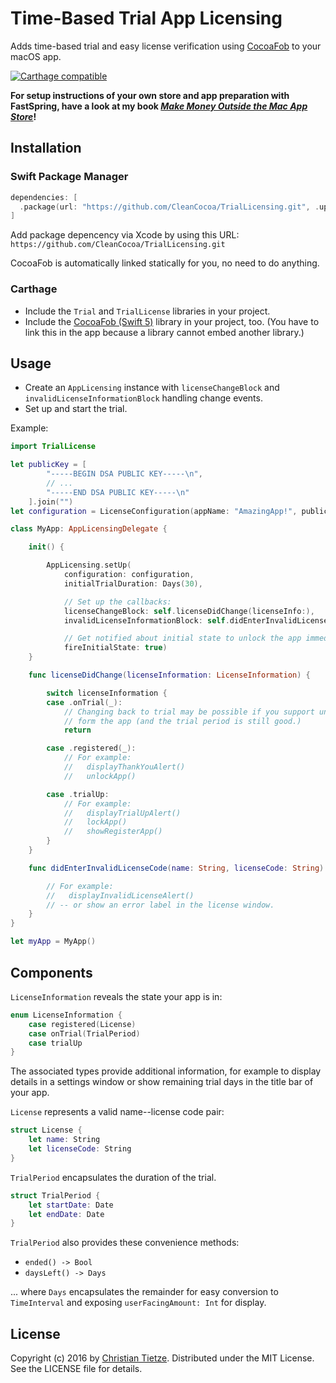 # Time-Based Trial App Licensing

Adds time-based trial and easy license verification using [CocoaFob](https://github.com/glebd/cocoafob) to your macOS app.

[![Carthage compatible](https://img.shields.io/badge/Carthage-compatible-4BC51D.svg?style=flat)](https://github.com/Carthage/Carthage)

**For setup instructions of your own store and app preparation with FastSpring, have a look at my book [_Make Money Outside the Mac App Store_](https://christiantietze.de/books/make-money-outside-mac-app-store-fastspring/)!**

## Installation

### Swift Package Manager

```swift
dependencies: [
  .package(url: "https://github.com/CleanCocoa/TrialLicensing.git", .upToNextMajor(from: Version(3, 0, 0))),
]
```

Add package depencency via Xcode by using this URL: `https://github.com/CleanCocoa/TrialLicensing.git`

CocoaFob is automatically linked statically for you, no need to do anything.

### Carthage

* Include the `Trial` and `TrialLicense` libraries in your project.
* Include the [CocoaFob (Swift 5)](https://github.com/glebd/cocoafob/tree/master/swift5) library in your project, too. (You have to link this in the app because a library cannot embed another library.)

## Usage

* Create an `AppLicensing` instance with `licenseChangeBlock` and `invalidLicenseInformationBlock` handling change events.
* Set up and start the trial.

Example:

```swift
import TrialLicense

let publicKey = [
        "-----BEGIN DSA PUBLIC KEY-----\n",
        // ...
        "-----END DSA PUBLIC KEY-----\n"
    ].join("")
let configuration = LicenseConfiguration(appName: "AmazingApp!", publicKey: publicKey)

class MyApp: AppLicensingDelegate {

    init() {

        AppLicensing.setUp(
            configuration: configuration,
            initialTrialDuration: Days(30),

            // Set up the callbacks:
            licenseChangeBlock: self.licenseDidChange(licenseInfo:),
            invalidLicenseInformationBlock: self.didEnterInvalidLicenseCode(name:licenseCode:),

            // Get notified about initial state to unlock the app immediately:
            fireInitialState: true)
    }

    func licenseDidChange(licenseInformation: LicenseInformation) {

        switch licenseInformation {
        case .onTrial(_):
            // Changing back to trial may be possible if you support unregistering
            // form the app (and the trial period is still good.)
            return

        case .registered(_):
            // For example:
            //   displayThankYouAlert()
            //   unlockApp()

        case .trialUp:
            // For example:
            //   displayTrialUpAlert()
            //   lockApp()
            //   showRegisterApp()
        }
    }

    func didEnterInvalidLicenseCode(name: String, licenseCode: String) {

        // For example:
        //   displayInvalidLicenseAlert()
        // -- or show an error label in the license window.
    }
}

let myApp = MyApp()
```

## Components

`LicenseInformation` reveals the state your app is in:

```swift
enum LicenseInformation {
    case registered(License)
    case onTrial(TrialPeriod)
    case trialUp
}
```

The associated types provide additional information, for example to display details in a settings window or show remaining trial days in the title bar of your app.

`License` represents a valid name--license code pair:

```swift
struct License {
    let name: String
    let licenseCode: String
}
```

`TrialPeriod` encapsulates the duration of the trial.

```swift
struct TrialPeriod {
    let startDate: Date
    let endDate: Date
}
```

`TrialPeriod` also provides these convenience methods:

* `ended() -> Bool`
* `daysLeft() -> Days`

... where `Days` encapsulates the remainder for easy conversion to `TimeInterval` and exposing `userFacingAmount: Int` for display.

## License

Copyright (c) 2016 by [Christian Tietze](https://christiantietze.de/). Distributed under the MIT License. See the LICENSE file for details.
